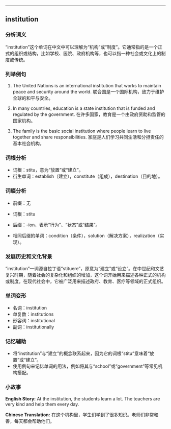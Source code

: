 
---------------
## institution
### 分析词义
“institution”这个单词在中文中可以理解为“机构”或“制度”。它通常指的是一个正式的组织或结构，比如学校、医院、政府机构等，也可以指一种社会或文化上的制度或传统。

### 列举例句
1. The United Nations is an international institution that works to maintain peace and security around the world.
   联合国是一个国际机构，致力于维护全球的和平与安全。

2. In many countries, education is a state institution that is funded and regulated by the government.
   在许多国家，教育是一个由政府资助和监管的国家机构。

3. The family is the basic social institution where people learn to live together and share responsibilities.
   家庭是人们学习共同生活和分担责任的基本社会机构。

### 词根分析
- 词根：stitu，意为“放置”或“建立”。
- 衍生单词：establish（建立），constitute（组成），destination（目的地）。

### 词缀分析
- 前缀：无
- 词根：stitu
- 后缀：-ion，表示“行为”、“状态”或“结果”。

- 相同后缀的单词：condition（条件），solution（解决方案），realization（实现）。

### 发展历史和文化背景
“institution”一词源自拉丁语“stituere”，原意为“建立”或“设立”。在中世纪和文艺复兴时期，随着社会的复杂化和组织的增加，这个词开始用来描述各种正式的机构或制度。在现代社会中，它被广泛用来描述政府、教育、医疗等领域的正式组织。

### 单词变形
- 名词：institution
- 单复数：institutions
- 形容词：institutional
- 副词：institutionally

### 记忆辅助
- 将“institution”与“建立”的概念联系起来，因为它的词根“stitu”意味着“放置”或“建立”。
- 使用例句来记忆单词的用法，例如将其与“school”或“government”等常见机构搭配。

### 小故事
**English Story:**
At the institution, the students learn a lot. The teachers are very kind and help them every day.

**Chinese Translation:**
在这个机构里，学生们学到了很多知识。老师们非常和善，每天都会帮助他们。


